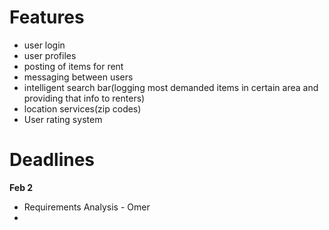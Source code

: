 # Features

* user login
* user profiles
* posting of items for rent
* messaging between users
* intelligent search bar(logging most demanded items in certain area and providing that info to renters)
* location services(zip codes)
* User rating system

# Deadlines

**Feb 2**
* Requirements Analysis - Omer
* 
